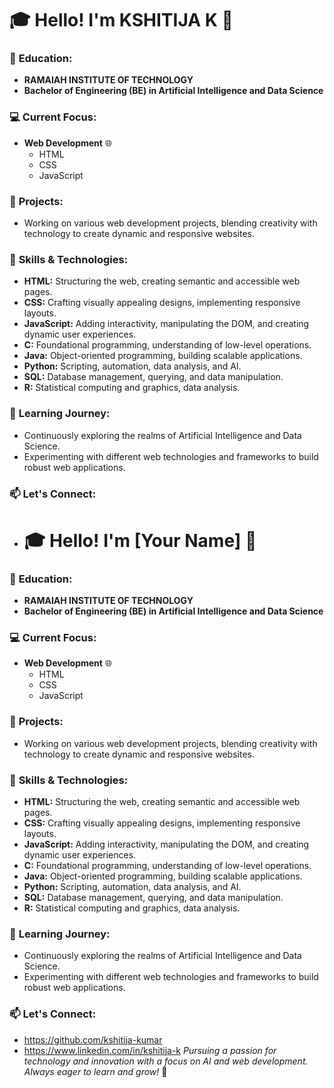 # 🎓 **Hello! I'm KSHITIJA K** 👋

### 🏫 **Education:**
- **RAMAIAH INSTITUTE OF TECHNOLOGY**
- **Bachelor of Engineering (BE) in Artificial Intelligence and Data Science**

### 💻 **Current Focus:**
- **Web Development** 🌐 
  - HTML
  - CSS
  - JavaScript

### 🚀 **Projects:**
- Working on various web development projects, blending creativity with technology to create dynamic and responsive websites.

### 🎨 **Skills & Technologies:**
- **HTML:** Structuring the web, creating semantic and accessible web pages.
- **CSS:** Crafting visually appealing designs, implementing responsive layouts.
- **JavaScript:** Adding interactivity, manipulating the DOM, and creating dynamic user experiences.
- **C:** Foundational programming, understanding of low-level operations.
- **Java:** Object-oriented programming, building scalable applications.
- **Python:** Scripting, automation, data analysis, and AI.
- **SQL:** Database management, querying, and data manipulation.
- **R:** Statistical computing and graphics, data analysis.

### 🌱 **Learning Journey:**
- Continuously exploring the realms of Artificial Intelligence and Data Science.
- Experimenting with different web technologies and frameworks to build robust web applications.

### 📫 **Let's Connect:**
- # 🎓 **Hello! I'm [Your Name]** 👋

### 🏫 **Education:**
- **RAMAIAH INSTITUTE OF TECHNOLOGY**
- **Bachelor of Engineering (BE) in Artificial Intelligence and Data Science**

### 💻 **Current Focus:**
- **Web Development** 🌐 
  - HTML
  - CSS
  - JavaScript

### 🚀 **Projects:**
- Working on various web development projects, blending creativity with technology to create dynamic and responsive websites.

### 🎨 **Skills & Technologies:**
- **HTML:** Structuring the web, creating semantic and accessible web pages.
- **CSS:** Crafting visually appealing designs, implementing responsive layouts.
- **JavaScript:** Adding interactivity, manipulating the DOM, and creating dynamic user experiences.
- **C:** Foundational programming, understanding of low-level operations.
- **Java:** Object-oriented programming, building scalable applications.
- **Python:** Scripting, automation, data analysis, and AI.
- **SQL:** Database management, querying, and data manipulation.
- **R:** Statistical computing and graphics, data analysis.

### 🌱 **Learning Journey:**
- Continuously exploring the realms of Artificial Intelligence and Data Science.
- Experimenting with different web technologies and frameworks to build robust web applications.

### 📫 **Let's Connect:**
- https://github.com/kshitija-kumar
- https://www.linkedin.com/in/kshitija-k
*Pursuing a passion for technology and innovation with a focus on AI and web development. Always eager to learn and grow!* 🚀
